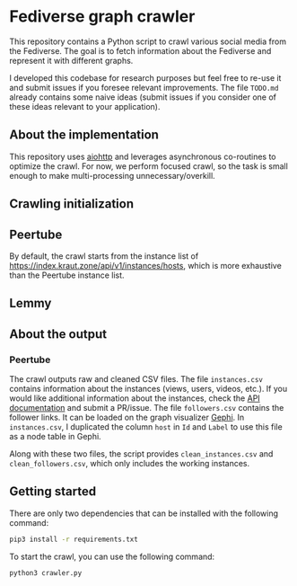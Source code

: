 # Fediverse graph crawler

This repository contains a Python script to crawl various social media from the Fediverse. The goal is to fetch information about the Fediverse and represent it with different graphs.

I developed this codebase for research purposes but feel free to re-use it and submit issues if you foresee relevant improvements. The file `TODO.md` already contains some naive ideas (submit issues if you consider one of these ideas relevant to your application).

## About the implementation

This repository uses [aiohttp](https://docs.aiohttp.org/en/stable/index.html) and leverages asynchronous co-routines to optimize the crawl. For now, we perform focused crawl, so the task is small enough to make multi-processing unnecessary/overkill.

## Crawling initialization

## Peertube

By default, the crawl starts from the instance list of <https://index.kraut.zone/api/v1/instances/hosts>, which is more exhaustive than the Peertube instance list.

## Lemmy

## About the output

### Peertube

The crawl outputs raw and cleaned CSV files. The file `instances.csv` contains information about the instances (views, users, videos, etc.). If you would like additional information about the instances, check the [API documentation](https://docs.joinpeertube.org/api-rest-reference.html#tag/Stats) and submit a PR/issue. The file `followers.csv` contains the follower links. It can be loaded on the graph visualizer [Gephi](https://gephi.org/). In `instances.csv`, I duplicated the column `host` in `Id` and `Label` to use this file as a node table in Gephi.

Along with these two files, the script provides `clean_instances.csv` and `clean_followers.csv`, which only includes the working instances.

## Getting started

There are only two dependencies that can be installed with the following command:

```bash
pip3 install -r requirements.txt
```

To start the crawl, you can use the following command:

```bash
python3 crawler.py
```

